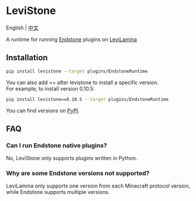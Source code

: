 # LeviStone

English | [中文](README.zh.md)

A runtime for running [Endstone](https://github.com/EndstoneMC/endstone) plugins on [LeviLamina](https://github.com/LiteLDev/LeviLamina)

## Installation

```bash
pip install levistone --target plugins/EndstoneRuntime
```
You can also add == after levistone to install a specific version.  
For example, to install version 0.10.5:
```bash
pip install levistone==0.10.5 --target plugins/EndstoneRuntime
```
You can find versions on [PyPI](https://pypi.org/project/levistone/#history).

## FAQ

### Can I run Endstone native plugins?

No, LeviStone only supports plugins written in Python.

### Why are some Endstone versions not supported?

LeviLamina only supports one version from each Minecraft protocol version, while Endstone supports multiple versions.
